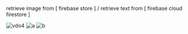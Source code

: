 retrieve image from [ firebase store ]  /  retrieve text  from [ firebase cloud firestore ]

![vdo4](https://github.com/nxbitakinema/NEWSPAPER-FIREBASE/assets/93174599/a78303e0-9782-4a96-94d8-277099b7eeb2) ![a](https://github.com/nxbitakinema/NEWSPAPER-FIREBASE/assets/93174599/0618da61-d3d0-4171-9e07-4df60e8c0088) ![b](https://github.com/nxbitakinema/NEWSPAPER-FIREBASE/assets/93174599/c9b1d1e0-09c2-4a63-927d-b62640506612)


